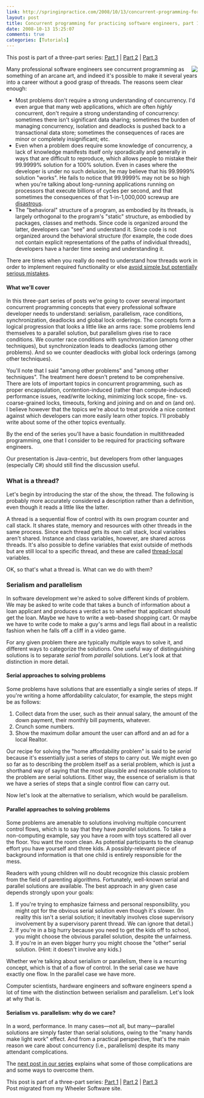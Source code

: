 ```yaml
---
link: http://springinpractice.com/2008/10/13/concurrent-programming-for-practicing-software-engineers-part-1/
layout: post
title: Concurrent programming for practicing software engineers, part 1
date: 2008-10-13 15:25:07
comments: true
categories: [Tutorials]
---
```

<div class="intro">
<span class="icon stickyNote">This post is part of a three-part series: <a href="http://springinpractice.com/2008/10/13/concurrent-programming-for-practicing-software-engineers-part-1/">Part 1</a> | <a href="http://springinpractice.com/2008/10/14/concurrent-programming-for-practicing-software-engineers-part-2/">Part 2</a> | <a href="http://springinpractice.com/2008/10/15/concurrent-programming-for-practicing-software-engineers-part-3/">Part 3</a></span>
</div>

<a href="http://www.flickr.com/photos/12495774@N02/2405297371/"><img src="http://wheelersoftware.s3.amazonaws.com/articles/concurrent-programming/race.jpg" align="right" /></a>

Many professional software engineers see concurrent programming as something of an arcane art, and indeed it's possible to make it several years into a career without a good grasp of threads. The reasons seem clear enough:

<ul class="square">

<li>Most problems don't require a strong understanding of concurrency. I'd even argue that many web applications, which are often <em>highly</em> concurrent, don't require a strong understanding of concurrency: sometimes there isn't significant data sharing; sometimes the burden of managing concurrency, isolation and deadlocks is pushed back to a transactional data store; sometimes the consequences of races are minor or completely insignificant; etc.</li>

<li>Even when a problem does require some knowledge of concurrency, a lack of knowledge manifests itself only sporadically and generally in ways that are difficult to reproduce, which allows people to mistake their 99.9999% solution for a 100% solution. Even in cases where the developer is under no such delusion, he may believe that his 99.9999% solution "works". He fails to notice that 99.9999% may not be so high when you're talking about long-running applications running on processors that execute billions of cycles per second, and that sometimes the consequences of that 1-in-1,000,000 screwup are <a href="http://en.wikipedia.org/wiki/Therac-25">disastrous</a>.</li>

<li>The "behavioral" structure of a program, as embodied by its threads, is largely orthogonal to the program's "static" structure, as embodied by packages, classes and methods. Since code is organized around the latter, developers can "see" and understand it. Since code is not organized around the behavioral structure (for example, the code does not contain explicit representations of the paths of individual threads), developers have a harder time seeing and understanding it.</li>

</ul>

There are times when you really do need to understand how threads work in order to implement required functionality or else <a href="#">avoid simple but potentially serious mistakes</a>.

<h4>What we'll cover</h4>

In this three-part series of posts we're going to cover several important concurrent programming concepts that every professional software developer needs to understand: serialism, parallelism, race conditions, synchronization, deadlocks and global lock orderings. The concepts form a logical progression that looks a little like an arms race: some problems lend themselves to a parallel solution, but parallelism gives rise to race conditions. We counter race conditions with synchronization (among other techniques), but synchronization leads to deadlocks (among other problems). And so we counter deadlocks with global lock orderings (among other techniques).

You'll note that I said "among other problems" and "among other techniques". The treatment here doesn't pretend to be comprehensive. There are lots of important topics in concurrent programming, such as proper encapsulation, contention-induced (rather than compute-induced) performance issues, read/write locking, minimizing lock scope, fine- vs. coarse-grained locks, timeouts, forking and joining and on and on (and on). I believe however that the topics we're about to treat provide a nice context against which developers can more easily learn other topics. I'll probably write about some of the other topics eventually.

By the end of the series you'll have a basic foundation in multithreaded programming, one that I consider to be required for practicing software engineers.

Our presentation is Java-centric, but developers from other languages (especially C#) should still find the discussion useful.

<h3>What is a thread?</h3>

Let's begin by introducing the star of the show, the thread. The following is probably more accurately considered a description rather than a definition, even though it reads a little like the latter.

A thread is a sequential flow of control with its own program counter and call stack. It shares state, memory and resources with other threads in the same process. Since each thread gets its own call stack, local variables aren't shared. Instance and class variables, however, are shared across threads. It's also possible to define variables that exist outside of methods but are still local to a specific thread, and these are called <a href="http://en.wikipedia.org/wiki/Thread-local_storage">thread-local</a> variables.

OK, so that's what a thread is. What can we do with them?

<h3>Serialism and parallelism</h3>

In software development we're asked to solve different kinds of problem. We may be asked to write code that takes a bunch of information about a loan applicant and produces a verdict as to whether that applicant should get the loan. Maybe we have to write a web-based shopping cart. Or maybe we have to write code to make a guy's arms and legs flail about in a realistic fashion when he falls off a cliff in a video game.

For any given problem there are typically multiple ways to solve it, and different ways to categorize the solutions. One useful way of distinguishing solutions is to separate <em>serial</em> from <em>parallel</em> solutions. Let's look at that distinction in more detail.

<h4>Serial approaches to solving problems</h4>

Some problems have solutions that are essentially a single series of steps. If you're writing a home affordability calculator, for example, the steps might be as follows:

<ol>
<li>Collect data from the user, such as their annual salary, the amount of the down payment, their monthly bill payments, whatever.</li>
<li>Crunch some numbers.</li>
<li>Show the maximum dollar amount the user can afford and an ad for a local Realtor.</li>
</ol>

Our recipe for solving the "home affordability problem" is said to be <em>serial</em> because it's essentially just a series of steps to carry out. We might even go so far as to describing the problem itself as a serial problem, which is just a shorthand way of saying that the most plausible and reasonable solutions to the problem are serial solutions. Either way, the essence of serialism is that we have a series of steps that a single control flow can carry out.

Now let's look at the alternative to serialism, which would be parallelism.

<h4>Parallel approaches to solving problems</h4>

Some problems are amenable to solutions involving multiple concurrent control flows, which is to say that they have <em>parallel</em> solutions. To take a non-computing example, say you have a room with toys scattered all over the floor. You want the room clean. As potential participants to the cleanup effort you have yourself and three kids. A possibly-relevant piece of background information is that one child is entirely responsible for the mess.

Readers with young children will no doubt recognize this classic problem from the field of parenting algorithms. Fortunately, well-known serial and parallel solutions are available. The best approach in any given case depends strongly upon your goals:

<ol>

<li>If you're trying to emphasize fairness and personal responsibility, you might opt for the obvious serial solution even though it's slower. (In reality this isn't a serial solution; it inevitably involves close supervisory involvement by a supervisory parent thread. We can ignore that detail.)</li>

<li>If you're in a big hurry because you need to get the kids off to school, you might choose the obvious parallel solution, despite the unfairness.</li>

<li>If you're in an even bigger hurry you might choose the "other" serial solution. (Hint: it doesn't involve any kids.)</li>

</ol>

Whether we're talking about serialism or parallelism, there is a recurring concept, which is that of a flow of control. In the serial case we have exactly one flow. In the parallel case we have more.

Computer scientists, hardware engineers and software engineers spend a lot of time with the distinction between serialism and parallelism. Let's look at why that is.

<h4>Serialism vs. parallelism: why do we care?</h4>

In a word, performance. In many cases&mdash;not all, but many&mdash;parallel solutions are simply faster than serial solutions, owing to the "many hands make light work" effect. And from a practical perspective, that's the main reason we care about concurrency (i.e., parallelism) despite its many attendant complications.

The <a href="http://springinpractice.com/2008/10/14/concurrent-programming-for-practicing-software-engineers-part-2/">next post in our series</a> explains what some of those complications are and some ways to overcome them.

<div class="outro">
<span class="icon stickyNote">This post is part of a three-part series: <a href="http://springinpractice.com/2008/10/13/concurrent-programming-for-practicing-software-engineers-part-1/">Part 1</a> | <a href="http://springinpractice.com/2008/10/14/concurrent-programming-for-practicing-software-engineers-part-2/">Part 2</a> | <a href="http://springinpractice.com/2008/10/15/concurrent-programming-for-practicing-software-engineers-part-3/">Part 3</a></span>
</div>

<div class="endnote">Post migrated from my Wheeler Software site.</div>
